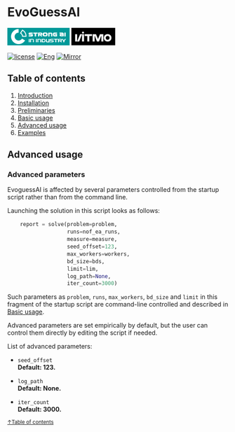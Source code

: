# EvoGuessAI
[![SAI](https://github.com/ITMO-NSS-team/open-source-ops/blob/master/badges/SAI_badge_flat.svg)](https://sai.itmo.ru/)
[![ITMO](https://github.com/ITMO-NSS-team/open-source-ops/blob/master/badges/ITMO_badge_flat_rus.svg)](https://en.itmo.ru/en/)

[![license](https://img.shields.io/github/license/aimclub/evoguess-ai)](https://github.com/aimclub/evoguess-ai/blob/master/LICENSE)
[![Eng](https://img.shields.io/badge/lang-ru-yellow.svg)](/README.md)
[![Mirror](https://img.shields.io/badge/mirror-GitLab-orange)](https://gitlab.actcognitive.org/itmo-sai-code/evoguess-ai)

## Table of contents <a name="tablecontents"></a>
1. [Introduction](intro.md)
2. [Installation](installation.md)
3. [Preliminaries](theory.md)
4. [Basic usage](basic.md)
5. [Advanced usage](advanced.md)
6. [Examples](examples.md)

## Advanced usage

### Advanced parameters

EvoguessAI is affected by several parameters controlled from 
the startup script rather than from the command line.

Launching the solution in this script looks as follows:
```python
    report = solve(problem=problem,
                   runs=nof_ea_runs,
                   measure=measure,
                   seed_offset=123,
                   max_workers=workers,
                   bd_size=bds,
                   limit=lim,
                   log_path=None,
                   iter_count=3000)
```
Such parameters as `problem`, `runs`, `max_workers`, `bd_size` and 
`limit` in this fragment of the startup script are command-line 
controlled and described in [Basic usage](basic.md).

Advanced parameters are set empirically by default, 
but the user can control them directly by editing the script if needed.

List of advanced parameters:

+ `seed_offset`   
**Default: 123.**

+ `log_path`   
**Default: None.**

+ `iter_count`   
**Default: 3000.**

<sup>[&uarr;Table of contents](#tablecontents)</sup>
